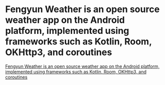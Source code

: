 # Fengyun Weather is an open source weather app on the Android platform, implemented using frameworks such as Kotlin, Room, OKHttp3, and coroutines
[Fengyun Weather is an open source weather app on the Android platform, implemented using frameworks such as Kotlin, Room, OKHttp3, and coroutines](https://aiwithcloud.com/2022/09/14/fengyun_weather_is_an_open_source_weather_app_on_the_android_platform_implemented_using_frameworks_such_as_kotlin_room_okhttp3_and_coroutines/)